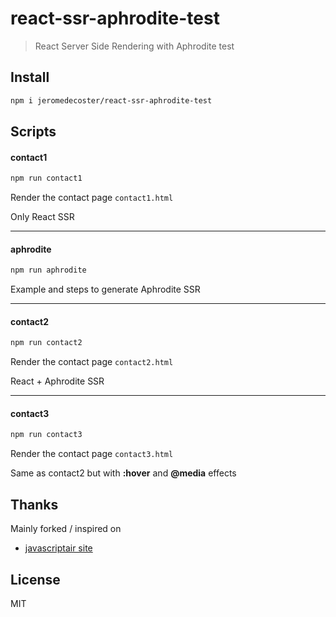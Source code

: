 # react-ssr-aphrodite-test

> React Server Side Rendering with Aphrodite test

## Install

```bash
npm i jeromedecoster/react-ssr-aphrodite-test
```

## Scripts

#### contact1

```bash
npm run contact1
```

Render the contact page `contact1.html`

Only React SSR

---

#### aphrodite

```bash
npm run aphrodite
```

Example and steps to generate Aphrodite SSR

---

#### contact2

```bash
npm run contact2
```

Render the contact page `contact2.html`

React + Aphrodite SSR

---

#### contact3

```bash
npm run contact3
```

Render the contact page `contact3.html`

Same as contact2 but with **:hover** and **@media** effects

## Thanks

Mainly forked / inspired on
- [javascriptair site](https://github.com/javascriptair/site)

## License

MIT

